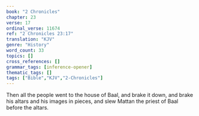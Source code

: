 ```yaml
---
book: "2 Chronicles"
chapter: 23
verse: 17
ordinal_verse: 11674
ref: "2 Chronicles 23:17"
translation: "KJV"
genre: "History"
word_count: 33
topics: []
cross_references: []
grammar_tags: [inference-opener]
thematic_tags: []
tags: ["Bible","KJV","2-Chronicles"]
---
```

Then all the people went to the house of Baal, and brake it down, and brake his altars and his images in pieces, and slew Mattan the priest of Baal before the altars.
